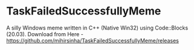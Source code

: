 # TaskFailedSuccessfullyMeme
A silly Windows meme written in C++ (Native Win32) using Code::Blocks (20.03).
Download from Here -
https://github.com/mihirsinha/TaskFailedSuccessfullyMeme/releases

